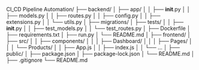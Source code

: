 CI_CD Pipeline Automation/
├── backend/
│   ├── app/
│   │   ├── __init__.py
│   │   ├── models.py
│   │   ├── routes.py
│   │   ├── config.py
│   │   ├── extensions.py
│   │   └── utils.py
│   ├── migrations/
│   ├── tests/
│   │   ├── __init__.py
│   │   ├── test_models.py
│   │   └── test_routes.py
│   ├── Dockerfile
│   ├── requirements.txt
│   ├── run.py
│   └── README.md
│
├── frontend/
│   ├── src/
│   │   ├── components/
│   │   │   ├── Dashboard/
│   │   │   ├── Pages/
│   │   │   └── Products/
│   │   ├── App.js
│   │   ├── index.js
│   │   └── ...
│   ├── public/
│   ├── package.json
│   ├── package-lock.json
│   └── README.md
│
├── .gitignore
└── README.md
